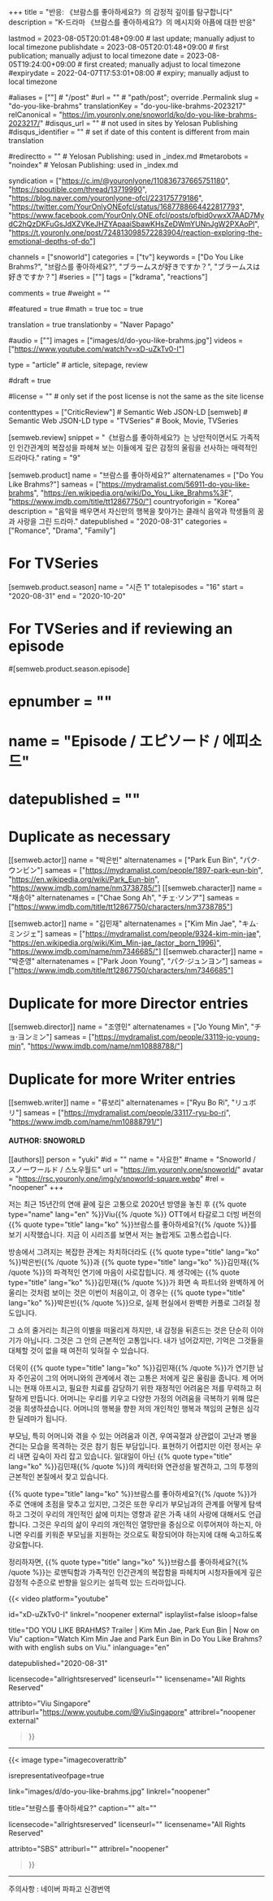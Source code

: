 +++
title = "반응: 《브람스를 좋아하세요?》의 감정적 깊이를 탐구합니다"
description = "K-드라마 《브람스를 좋아하세요?》의 메시지와 아픔에 대한 반응"

lastmod = 2023-08-05T20:01:48+09:00                 # last update; manually adjust to local timezone
publishdate = 2023-08-05T20:01:48+09:00             # first publication; manually adjust to local timezone
date = 2023-08-05T19:24:00+09:00                    # first created; manually adjust to local timezone
#expirydate = 2022-04-07T17:53:01+08:00              # expiry; manually adjust to local timezone

#aliases = [""]                                        # "/post"
#url = ""                                              # "path/post"; override .Permalink
slug = "do-you-like-brahms"
translationKey = "do-you-like-brahms-2023217"
relCanonical = "https://im.youronly.one/snoworld/ko/do-you-like-brahms-2023217/"
#disqus_url = ""                                       # not used in sites by Yelosan Publishing
#disqus_identifier = ""                                # set if date of this content is different from main translation

#redirectto = ""                                       # Yelosan Publishing: used in _index.md
#metarobots = "noindex"                                # Yelosan Publishing: used in _index.md

syndication = ["https://c.im/@youronlyone/110836737665751180", "https://spoutible.com/thread/13719990", "https://blog.naver.com/youronlyone-ofcl/223175779186", "https://twitter.com/YourOnlyONEofcl/status/1687788664422817793", "https://www.facebook.com/YourOnly.ONE.ofcl/posts/pfbid0vwxX7AAD7MydC2hQzDKFuGsJdXZVKeJHZYApaaiSbawKHsZeDWmYUNnJgW2PXAoPl", "https://t.youronly.one/post/724813098572283904/reaction-exploring-the-emotional-depths-of-do"]

channels = ["snoworld"]
categories = ["tv"]
keywords = ["Do You Like Brahms?", "브람스를 좋아하세요?", "ブラームスが好きですか？", "ブラームスは好きですか？"]
#series = [""]
tags = ["kdrama", "reactions"]

comments = true
#weight = ""

#featured = true
#math = true
toc = true

translation = true
translationby = "Naver Papago"

#audio = [""]
images = ["images/d/do-you-like-brahms.jpg"]
videos = ["https://www.youtube.com/watch?v=xD-uZkTv0-I"]

type = "article"                                             # article, sitepage, review

#draft = true

#license = ""                                          # only set if the post license is not the same as the site license

contenttypes = ["CriticReview"]                                                   # Semantic Web JSON-LD
[semweb]                                                              # Semantic Web JSON-LD
  type = "TVSeries"                                                           # Book, Movie, TVSeries

[semweb.review]
  snippet = "《브람스를 좋아하세요?》는 낭만적이면서도 가족적인 인간관계의 복잡성을 파헤쳐 보는 이들에게 깊은 감정의 울림을 선사하는 매력적인 드라마다."
  rating = "9"

[semweb.product]
  name = "브람스를 좋아하세요?"
  alternatenames = ["Do You Like Brahms?"]
  sameas = ["https://mydramalist.com/56911-do-you-like-brahms", "https://en.wikipedia.org/wiki/Do_You_Like_Brahms%3F", "https://www.imdb.com/title/tt12867750/"]
  countryoforigin = "Korea"
  description = "음악을 배우면서 자신만의 행복을 찾아가는 클래식 음악과 학생들의 꿈과 사랑을 그린 드라마."
  datepublished = "2020-08-31"
  categories = ["Romance", "Drama", "Family"]

# For TVSeries
[semweb.product.season]
  name = "시즌 1"
  totalepisodes = "16"
  start = "2020-08-31"
  end = "2020-10-20"

# For TVSeries and if reviewing an episode
#[semweb.product.season.episode]
#  epnumber = ""
#  name = "Episode / エピソード / 에피소드"
#  datepublished = ""

# Duplicate as necessary
[[semweb.actor]]
  name = "박은빈"
  alternatenames = ["Park Eun Bin", "パク·ウンビン"]
  sameas = ["https://mydramalist.com/people/1897-park-eun-bin", "https://en.wikipedia.org/wiki/Park_Eun-bin", "https://www.imdb.com/name/nm3738785/"]
[[semweb.character]]
  name = "채송아"
  alternatenames = ["Chae Song Ah", "チェ·ソンア"]
  sameas = ["https://www.imdb.com/title/tt12867750/characters/nm3738785"]

[[semweb.actor]]
  name = "김민재"
  alternatenames = ["Kim Min Jae", "キム·ミンジェ"]
  sameas = ["https://mydramalist.com/people/9324-kim-min-jae", "https://en.wikipedia.org/wiki/Kim_Min-jae_(actor,_born_1996)", "https://www.imdb.com/name/nm7346685/"]
[[semweb.character]]
  name = "박준영"
  alternatenames = ["Park Joon Young", "パク·ジュンヨン"]
  sameas = ["https://www.imdb.com/title/tt12867750/characters/nm7346685"]

# Duplicate for more Director entries
[[semweb.director]]
  name = "조영민"
  alternatenames = ["Jo Young Min", "チョ·ヨンミン"]
  sameas = ["https://mydramalist.com/people/33119-jo-young-min", "https://www.imdb.com/name/nm10888788/"]

# Duplicate for more Writer entries
[[semweb.writer]]
  name = "류보리"
  alternatenames = ["Ryu Bo Ri", "リュボリ"]
  sameas = ["https://mydramalist.com/people/33117-ryu-bo-ri", "https://www.imdb.com/name/nm10888791/"]

#### AUTHOR: SNOWORLD ####
[[authors]]
  person = "yuki"
  #id = ""
  name = "사요한"
  #name = "Snoworld / スノーワールド / 스노우월드"
  url = "https://im.youronly.one/snoworld/"
  avatar = "https://rsc.youronly.one/img/y/snoworld-square.webp"
  #rel = "noopener"
+++

저는 최근 15년간의 연애 끝에 깊은 고통으로 2020년 방영을 놓친 후 {{% quote type="name" lang="en" %}}Viu{{% /quote %}} OTT에서 타갈로그 더빙 버전의 {{% quote type="title" lang="ko" %}}브람스를 좋아하세요?{{% /quote %}}를 보기 시작했습니다. 지금 이 시리즈를 보면서 저는 놀랍게도 고통스럽습니다.

<!--more-->

방송에서 그려지는 복잡한 관계는 차치하더라도 {{% quote type="title" lang="ko" %}}박은빈{{% /quote %}}과 {{% quote type="title" lang="ko" %}}김민재{{% /quote %}}의 파격적인 연기에 마음이 사로잡힙니다. 제 생각에는 {{% quote type="title" lang="ko" %}}김민재{{% /quote %}}가 화면 속 파트너와 완벽하게 어울리는 것처럼 보이는 것은 이번이 처음이고, 이 경우는 {{% quote type="title" lang="ko" %}}박은빈{{% /quote %}}으로, 실제 현실에서 완벽한 커플로 그려질 정도입니다.

그 쇼의 줄거리는 최근의 이별을 떠올리게 하지만, 내 감정을 뒤흔드는 것은 단순히 이야기가 아닙니다. 그것은 그 안의 근본적인 고통입니다. 내가 넘어갔지만, 기억은 그것들을 대체할 것이 없을 때 여전히 잊혀질 수 있습니다.

더욱이 {{% quote type="title" lang="ko" %}}김민재{{% /quote %}}가 연기한 남자 주인공이 그의 어머니와의 관계에서 겪는 고통은 저에게 깊은 울림을 줍니다. 제 어머니는 현재 아프시고, 필요한 치료를 감당하기 위한 재정적인 어려움은 저를 무력하고 허탈하게 만듭니다. 어머니는 우리를 키우고 다양한 가정의 어려움을 극복하기 위해 많은 것을 희생하셨습니다. 어머니의 행복을 향한 저의 개인적인 행복과 책임의 균형은 심각한 딜레마가 됩니다.

부모님, 특히 어머니와 겪을 수 있는 어려움과 이견, 우여곡절과 상관없이 고난과 병을 견디는 모습을 목격하는 것은 참기 힘든 부담입니다. 표현하기 어렵지만 이런 정서는 우리 내면 깊숙이 자리 잡고 있습니다. 일대일이 아닌 {{% quote type="title" lang="ko" %}}김민재{{% /quote %}}의 캐릭터와 연관성을 발견하고, 그의 투쟁의 근본적인 본질에서 찾고 있습니다.

{{% quote type="title" lang="ko" %}}브람스를 좋아하세요?{{% /quote %}}가 주로 연애에 초점을 맞추고 있지만, 그것은 또한 우리가 부모님과의 관계를 어떻게 탐색하고 그것이 우리의 개인적인 삶에 미치는 영향과 같은 가족 내의 사랑에 대해서도 언급합니다. 그것은 우리의 삶이 우리의 개인적인 열망만을 중심으로 이루어져야 하는지, 아니면 우리를 키워준 부모님을 지원하는 것으로도 확장되어야 하는지에 대해 숙고하도록 강요합니다.

정리하자면, {{% quote type="title" lang="ko" %}}브람스를 좋아하세요?{{% /quote %}}는 로맨틱함과 가족적인 인간관계의 복잡함을 파헤치며 시청자들에게 깊은 감정적 수준으로 반향을 일으키는 설득력 있는 드라마입니다.

{{< video
  platform="youtube"

  id="xD-uZkTv0-I"
  linkrel="noopener external"
  isplaylist=false
  isloop=false

  title="DO YOU LIKE BRAHMS? Trailer | Kim Min Jae, Park Eun Bin | Now on Viu"
  caption="Watch Kim Min Jae and Park Eun Bin in Do You Like Brahms? with with english subs on Viu."
  inlanguage="en"

  datepublished="2020-08-31"

  licensecode="allrightsreserved"
  licenseurl=""
  licensename="All Rights Reserved"

  attribto="Viu Singapore"
  attriburl="https://www.youtube.com/@ViuSingapore"
  attribrel="noopener external"
>}}

---

{{< image
  type="imagecoverattrib"

  isrepresentativeofpage=true

  link="images/d/do-you-like-brahms.jpg"
  linkrel="noopener"

  title="브람스를 좋아하세요?"
  caption=""
  alt=""

  licensecode="allrightsreserved"
  licenseurl=""
  licensename="All Rights Reserved"

  attribto="SBS"
  attriburl=""
  attribrel="noopener"
>}}

---

주의사항 : 네이버 파파고 신경번역
